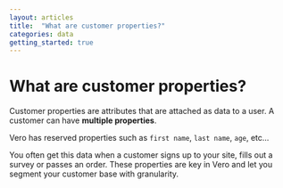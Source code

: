 ```yaml
---
layout: articles
title:  "What are customer properties?"
categories: data
getting_started: true
---
```


# What are customer properties?

Customer properties are attributes that are attached as data to a user. A customer can have **multiple properties**. 

Vero has reserved properties such as `first name`, `last name`, `age`, etc... 

You often get this data when a customer signs up to your site, fills out a survey or passes an order. These properties are key in Vero and let you segment your customer base with granularity.